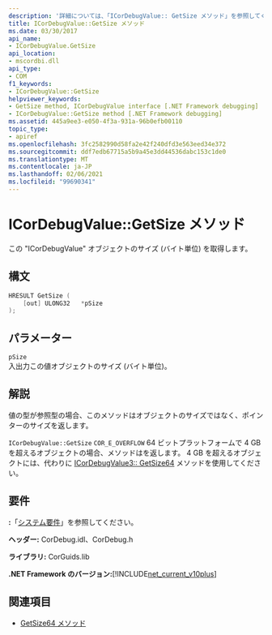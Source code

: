 ```yaml
---
description: '詳細については、「ICorDebugValue:: GetSize メソッド」を参照してください。'
title: ICorDebugValue::GetSize メソッド
ms.date: 03/30/2017
api_name:
- ICorDebugValue.GetSize
api_location:
- mscordbi.dll
api_type:
- COM
f1_keywords:
- ICorDebugValue::GetSize
helpviewer_keywords:
- GetSize method, ICorDebugValue interface [.NET Framework debugging]
- ICorDebugValue::GetSize method [.NET Framework debugging]
ms.assetid: 445a9ee3-e050-4f3a-931a-96b0efb00110
topic_type:
- apiref
ms.openlocfilehash: 3fc2582990d58fa2e42f240dfd3e563eed34e372
ms.sourcegitcommit: ddf7edb67715a5b9a45e3dd44536dabc153c1de0
ms.translationtype: MT
ms.contentlocale: ja-JP
ms.lasthandoff: 02/06/2021
ms.locfileid: "99690341"
---
```

# <a name="icordebugvaluegetsize-method"></a>ICorDebugValue::GetSize メソッド

この "ICorDebugValue" オブジェクトのサイズ (バイト単位) を取得します。  
  
## <a name="syntax"></a>構文  
  
```cpp  
HRESULT GetSize (  
    [out] ULONG32   *pSize  
);  
```  
  
## <a name="parameters"></a>パラメーター  

 `pSize`  
 入出力この値オブジェクトのサイズ (バイト単位)。  
  
## <a name="remarks"></a>解説  

 値の型が参照型の場合、このメソッドはオブジェクトのサイズではなく、ポインターのサイズを返します。  
  
 `ICorDebugValue::GetSize` `COR_E_OVERFLOW` 64 ビットプラットフォームで 4 GB を超えるオブジェクトの場合、メソッドはを返します。 4 GB を超えるオブジェクトには、代わりに [ICorDebugValue3:: GetSize64](icordebugvalue3-getsize64-method.md) メソッドを使用してください。  
  
## <a name="requirements"></a>要件  

 **:**「[システム要件](../../get-started/system-requirements.md)」を参照してください。  
  
 **ヘッダー:** CorDebug.idl、CorDebug.h  
  
 **ライブラリ:** CorGuids.lib  
  
 **.NET Framework のバージョン:**[!INCLUDE[net_current_v10plus](../../../../includes/net-current-v10plus-md.md)]  
  
## <a name="see-also"></a>関連項目

- [GetSize64 メソッド](icordebugvalue3-getsize64-method.md)
